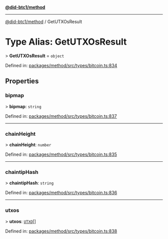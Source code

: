 [**@did-btc1/method**](../README.md)

***

[@did-btc1/method](../globals.md) / GetUTXOsResult

# Type Alias: GetUTXOsResult

&gt; **GetUTXOsResult** = `object`

Defined in: [packages/method/src/types/bitcoin.ts:834](https://github.com/dcdpr/did-btc1-js/blob/4ab6f9915d95beed9bc633644c9db1539395f512/packages/method/src/types/bitcoin.ts#L834)

## Properties

### bipmap

&gt; **bipmap**: `string`

Defined in: [packages/method/src/types/bitcoin.ts:837](https://github.com/dcdpr/did-btc1-js/blob/4ab6f9915d95beed9bc633644c9db1539395f512/packages/method/src/types/bitcoin.ts#L837)

***

### chainHeight

&gt; **chainHeight**: `number`

Defined in: [packages/method/src/types/bitcoin.ts:835](https://github.com/dcdpr/did-btc1-js/blob/4ab6f9915d95beed9bc633644c9db1539395f512/packages/method/src/types/bitcoin.ts#L835)

***

### chaintipHash

&gt; **chaintipHash**: `string`

Defined in: [packages/method/src/types/bitcoin.ts:836](https://github.com/dcdpr/did-btc1-js/blob/4ab6f9915d95beed9bc633644c9db1539395f512/packages/method/src/types/bitcoin.ts#L836)

***

### utxos

&gt; **utxos**: [`UTXO`](UTXO.md)[]

Defined in: [packages/method/src/types/bitcoin.ts:838](https://github.com/dcdpr/did-btc1-js/blob/4ab6f9915d95beed9bc633644c9db1539395f512/packages/method/src/types/bitcoin.ts#L838)
